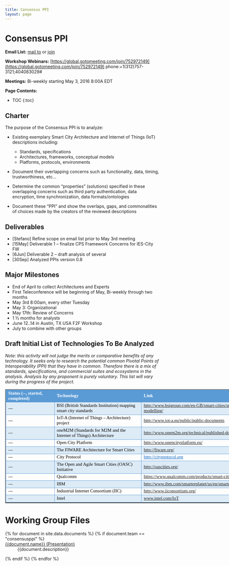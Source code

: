 ```yaml
---
title: Consensus PPI
layout: page
---
```




# Consensus PPI
**Email List:** [mail to](mailto:scf_consenusppi@nist.gov) or [join](mailto:scf_consenusppi-join@nist.gov) 

**Workshop Webinars:** [https://global.gotomeeting.com/join/752972149](https://global.gotomeeting.com/join/752972149) phone:+1(312)757-3121;404083029#

**Meetings:** Bi-weekly starting May 3, 2016 8:00A EDT

**Page Contents:**

* TOC
{:toc}


## Charter

The purpose of the Consensus PPI is to analyze:

* Existing exemplary Smart City Architecture and Internet of Things (IoT) descriptions including:
	* Standards, specifications
	* Architectures, frameworks, conceptual models
    * Platforms, protocols, environments 

* Document their overlapping concerns such as functionality, data, timing, trustworthiness, etc…

* Determine the common “properties” (solutions) specified in these overlapping concerns such as third party authentication, data encryption, time synchronization, data formats/ontologies

* Document these “PPI” and show the overlaps, gaps, and commonalities of choices made by the creators of the reviewed descriptions

## Deliverables

  * [Stefano] Refine scope on email list prior to May 3rd meeting
  * [15May] Deliverable 1 – finalize CPS Framework Concerns for IES-City FW
  * [6Jun] Deliverable 2 – draft analysis of several
  * [30Sep] Analyzed PPIs version 0.8

## Major Milestones

  * End of April to collect Architectures and Experts
  * First Teleconference will be beginning of May, Bi-weekly through two months
  * May 3rd 8:00am, every other Tuesday
  * May 3: Organizational
  * May 17th: Review of Concerns
  * 1 ½ months for analysts
  * June 12..14 in Austin, TX USA F2F Workshop
  * July to combine with other groups

## Draft Initial List of Technologies To Be Analyzed

*Note: this activity will not judge the merits or comparative benefits of any technology. It seeks only to research the potential common Pivotal Points of Interoperability (PPI) that they have in common. Therefore there is a mix of standards, specifications, and commercial suites and ecosystems in the analysis. Analysis by any proponent is purely voluntary. This list will vary during the progress of the project.*

<table style="border-collapse: collapse; width: 1039px;" border="2"
cellpadding="4" cellspacing="2">
<col style="width: 156pt;" width="208"> <col style="width: 328pt;"
width="437"> <col style="width: 555pt;" width="740"> <tbody>
<tr style="height: 15pt;" height="20">
<td class="xl65"
style="border: 0.5pt solid rgb(91, 155, 213); background: rgb(91, 155, 213) none repeat scroll 0%; height: 15pt; width: 156pt; font-size: 11pt; color: white; font-weight: 700; text-decoration: none; font-family: Calibri; -moz-background-clip: -moz-initial; -moz-background-origin: -moz-initial; -moz-background-inline-policy: -moz-initial;"
height="20" width="208">Status (--, started, completed)</td>
<td class="xl66"
style="border: 0.5pt solid rgb(91, 155, 213); background: rgb(91, 155, 213) none repeat scroll 0%; width: 328pt; font-size: 11pt; color: white; font-weight: 700; text-decoration: none; font-family: Calibri; -moz-background-clip: -moz-initial; -moz-background-origin: -moz-initial; -moz-background-inline-policy: -moz-initial;"
width="437">Technology</td>
<td class="xl67"
style="border: 0.5pt solid rgb(91, 155, 213); background: rgb(91, 155, 213) none repeat scroll 0%; width: 555pt; font-size: 11pt; color: white; font-weight: 700; text-decoration: none; font-family: Calibri; -moz-background-clip: -moz-initial; -moz-background-origin: -moz-initial; -moz-background-inline-policy: -moz-initial;"
width="740">Link</td>
</tr>
<tr style="height: 15pt;" height="20">
<td class="xl68"
style="border: 0.5pt solid rgb(91, 155, 213); background: rgb(221, 235, 247) none repeat scroll 0%; height: 15pt; font-size: 11pt; color: black; font-weight: 400; text-decoration: none; font-family: Calibri; -moz-background-clip: -moz-initial; -moz-background-origin: -moz-initial; -moz-background-inline-policy: -moz-initial;"
height="20">---</td>
<td class="xl69"
style="border: 0.5pt solid rgb(91, 155, 213); background: rgb(221, 235, 247) none repeat scroll 0%; font-size: 11pt; color: black; font-weight: 400; text-decoration: none; font-family: Calibri; -moz-background-clip: -moz-initial; -moz-background-origin: -moz-initial; -moz-background-inline-policy: -moz-initial;">BSI
(British Standards Institution) mapping smart city standards</td>
<td class="xl70"
style="border: 0.5pt solid rgb(91, 155, 213); background: rgb(221, 235, 247) none repeat scroll 0%; font-size: 11pt; color: rgb(5, 99, 193); font-weight: 400; text-decoration: underline; font-family: Calibri; -moz-background-clip: -moz-initial; -moz-background-origin: -moz-initial; -moz-background-inline-policy: -moz-initial;"><a
href="http://www.bsigroup.com/en-GB/smart-cities/smart-cities-standards-mapping-research-and-modelling/">http://www.bsigroup.com/en-GB/smart-cities/smart-cities-standards-mapping-research-and-modelling/</a></td>
</tr>
<tr style="height: 15pt;" height="20">
<td class="xl68"
style="border: 0.5pt solid rgb(91, 155, 213); height: 15pt; font-size: 11pt; color: black; font-weight: 400; text-decoration: none; font-family: Calibri;"
height="20">---</td>
<td class="xl69"
style="border: 0.5pt solid rgb(91, 155, 213); font-size: 11pt; color: black; font-weight: 400; text-decoration: none; font-family: Calibri;">IoT-A
(Internet of Things – Architecture) project</td>
<td class="xl70"
style="border: 0.5pt solid rgb(91, 155, 213); font-size: 11pt; color: rgb(5, 99, 193); font-weight: 400; text-decoration: underline; font-family: Calibri;"><a
href="http://www.iot-a.eu/public/public-documents">http://www.iot-a.eu/public/public-documents</a></td>
</tr>
<tr style="height: 15pt;" height="20">
<td class="xl68"
style="border: 0.5pt solid rgb(91, 155, 213); background: rgb(221, 235, 247) none repeat scroll 0%; height: 15pt; font-size: 11pt; color: black; font-weight: 400; text-decoration: none; font-family: Calibri; -moz-background-clip: -moz-initial; -moz-background-origin: -moz-initial; -moz-background-inline-policy: -moz-initial;"
height="20">---</td>
<td class="xl69"
style="border: 0.5pt solid rgb(91, 155, 213); background: rgb(221, 235, 247) none repeat scroll 0%; font-size: 11pt; color: black; font-weight: 400; text-decoration: none; font-family: Calibri; -moz-background-clip: -moz-initial; -moz-background-origin: -moz-initial; -moz-background-inline-policy: -moz-initial;">oneM2M
(Standards for M2M and the Internet of Things) Architecture</td>
<td class="xl70"
style="border: 0.5pt solid rgb(91, 155, 213); background: rgb(221, 235, 247) none repeat scroll 0%; font-size: 11pt; color: rgb(5, 99, 193); font-weight: 400; text-decoration: underline; font-family: Calibri; -moz-background-clip: -moz-initial; -moz-background-origin: -moz-initial; -moz-background-inline-policy: -moz-initial;"><a
href="http://www.onem2m.org/technical/published-documents">http://www.onem2m.org/technical/published-documents</a></td>
</tr>
<tr style="height: 15pt;" height="20">
<td class="xl68"
style="border: 0.5pt solid rgb(91, 155, 213); height: 15pt; font-size: 11pt; color: black; font-weight: 400; text-decoration: none; font-family: Calibri;"
height="20">---</td>
<td class="xl69"
style="border: 0.5pt solid rgb(91, 155, 213); font-size: 11pt; color: black; font-weight: 400; text-decoration: none; font-family: Calibri;">Open
City Platform</td>
<td class="xl70"
style="border: 0.5pt solid rgb(91, 155, 213); font-size: 11pt; color: rgb(5, 99, 193); font-weight: 400; text-decoration: underline; font-family: Calibri;"><a
href="http://www.opencityplatform.eu/">http://www.opencityplatform.eu/</a></td>
</tr>
<tr style="height: 15pt;" height="20">
<td class="xl68"
style="border: 0.5pt solid rgb(91, 155, 213); background: rgb(221, 235, 247) none repeat scroll 0%; height: 15pt; font-size: 11pt; color: black; font-weight: 400; text-decoration: none; font-family: Calibri; -moz-background-clip: -moz-initial; -moz-background-origin: -moz-initial; -moz-background-inline-policy: -moz-initial;"
height="20">---</td>
<td class="xl69"
style="border: 0.5pt solid rgb(91, 155, 213); background: rgb(221, 235, 247) none repeat scroll 0%; font-size: 11pt; color: black; font-weight: 400; text-decoration: none; font-family: Calibri; -moz-background-clip: -moz-initial; -moz-background-origin: -moz-initial; -moz-background-inline-policy: -moz-initial;">The
FIWARE Architecture for Smart Cities</td>
<td class="xl70"
style="border: 0.5pt solid rgb(91, 155, 213); background: rgb(221, 235, 247) none repeat scroll 0%; font-size: 11pt; color: rgb(5, 99, 193); font-weight: 400; text-decoration: underline; font-family: Calibri; -moz-background-clip: -moz-initial; -moz-background-origin: -moz-initial; -moz-background-inline-policy: -moz-initial;"><a
href="http://fiware.org/">http://fiware.org/</a></td>
</tr>
<tr style="height: 15pt;" height="20">
<td class="xl68"
style="border: 0.5pt solid rgb(91, 155, 213); height: 15pt; font-size: 11pt; color: black; font-weight: 400; text-decoration: none; font-family: Calibri;"
height="20">---</td>
<td class="xl69"
style="border: 0.5pt solid rgb(91, 155, 213); font-size: 11pt; color: black; font-weight: 400; text-decoration: none; font-family: Calibri;">City
Protocol</td>
<td class="xl70"
style="border: 0.5pt solid rgb(91, 155, 213); font-size: 11pt; color: rgb(5, 99, 193); font-weight: 400; text-decoration: underline; font-family: Calibri;">http://cityprotocol.org</td>
</tr>
<tr style="height: 15pt;" height="20">
<td class="xl68"
style="border: 0.5pt solid rgb(91, 155, 213); background: rgb(221, 235, 247) none repeat scroll 0%; height: 15pt; font-size: 11pt; color: black; font-weight: 400; text-decoration: none; font-family: Calibri; -moz-background-clip: -moz-initial; -moz-background-origin: -moz-initial; -moz-background-inline-policy: -moz-initial;"
height="20">---</td>
<td class="xl69"
style="border: 0.5pt solid rgb(91, 155, 213); background: rgb(221, 235, 247) none repeat scroll 0%; font-size: 11pt; color: black; font-weight: 400; text-decoration: none; font-family: Calibri; -moz-background-clip: -moz-initial; -moz-background-origin: -moz-initial; -moz-background-inline-policy: -moz-initial;">The
Open and Agile Smart Cities (OASC) Initiative</td>
<td class="xl70"
style="border: 0.5pt solid rgb(91, 155, 213); background: rgb(221, 235, 247) none repeat scroll 0%; font-size: 11pt; color: rgb(5, 99, 193); font-weight: 400; text-decoration: underline; font-family: Calibri; -moz-background-clip: -moz-initial; -moz-background-origin: -moz-initial; -moz-background-inline-policy: -moz-initial;"><a
href="http://oascities.org/">http://oascities.org/</a></td>
</tr>
<tr style="height: 15pt;" height="20">
<td class="xl68"
style="border: 0.5pt solid rgb(91, 155, 213); height: 15pt; font-size: 11pt; color: black; font-weight: 400; text-decoration: none; font-family: Calibri;"
height="20">---</td>
<td class="xl69"
style="border: 0.5pt solid rgb(91, 155, 213); font-size: 11pt; color: black; font-weight: 400; text-decoration: none; font-family: Calibri;">Qualcomm</td>
<td class="xl70"
style="border: 0.5pt solid rgb(91, 155, 213); font-size: 11pt; color: rgb(5, 99, 193); font-weight: 400; text-decoration: underline; font-family: Calibri;"><a
href="https://www.qualcomm.com/products/smart-cities">https://www.qualcomm.com/products/smart-cities</a></td>
</tr>
<tr style="height: 15pt;" height="20">
<td class="xl68"
style="border: 0.5pt solid rgb(91, 155, 213); background: rgb(221, 235, 247) none repeat scroll 0%; height: 15pt; font-size: 11pt; color: black; font-weight: 400; text-decoration: none; font-family: Calibri; -moz-background-clip: -moz-initial; -moz-background-origin: -moz-initial; -moz-background-inline-policy: -moz-initial;"
height="20">---</td>
<td class="xl69"
style="border: 0.5pt solid rgb(91, 155, 213); background: rgb(221, 235, 247) none repeat scroll 0%; font-size: 11pt; color: black; font-weight: 400; text-decoration: none; font-family: Calibri; -moz-background-clip: -moz-initial; -moz-background-origin: -moz-initial; -moz-background-inline-policy: -moz-initial;">IBM</td>
<td class="xl70"
style="border: 0.5pt solid rgb(91, 155, 213); background: rgb(221, 235, 247) none repeat scroll 0%; font-size: 11pt; color: rgb(5, 99, 193); font-weight: 400; text-decoration: underline; font-family: Calibri; -moz-background-clip: -moz-initial; -moz-background-origin: -moz-initial; -moz-background-inline-policy: -moz-initial;"><a
href="http://www.ibm.com/smarterplanet/us/en/smarter_cities/overview/">http://www.ibm.com/smarterplanet/us/en/smarter_cities/overview/</a></td>
</tr>
<tr style="height: 15pt;" height="20">
<td class="xl68"
style="border: 0.5pt solid rgb(91, 155, 213); height: 15pt; font-size: 11pt; color: black; font-weight: 400; text-decoration: none; font-family: Calibri;"
height="20">---</td>
<td class="xl69"
style="border: 0.5pt solid rgb(91, 155, 213); font-size: 11pt; color: black; font-weight: 400; text-decoration: none; font-family: Calibri;">Industrial
Internet Consortium (IIC)</td>
<td class="xl70"
style="border: 0.5pt solid rgb(91, 155, 213); font-size: 11pt; color: rgb(5, 99, 193); font-weight: 400; text-decoration: underline; font-family: Calibri;"><a
href="http://www.iiconsortium.org/">http://www.iiconsortium.org/</a></td>
</tr>
<tr style="height: 15pt;" height="20">
<td class="xl71"
style="border: 0.5pt solid rgb(91, 155, 213); background: rgb(221, 235, 247) none repeat scroll 0%; height: 15pt; font-size: 11pt; color: black; font-weight: 400; text-decoration: none; font-family: Calibri; -moz-background-clip: -moz-initial; -moz-background-origin: -moz-initial; -moz-background-inline-policy: -moz-initial;"
height="20">---</td>
<td class="xl72"
style="border: 0.5pt solid rgb(91, 155, 213); background: rgb(221, 235, 247) none repeat scroll 0% 50%; font-size: 11pt; color: black; font-weight: 400; text-decoration: none; font-family: Calibri; -moz-background-clip: -moz-initial; -moz-background-origin: -moz-initial; -moz-background-inline-policy: -moz-initial;">Intel</td>
<td class="xl73"
style="border: 0.5pt solid rgb(91, 155, 213); background: rgb(221, 235, 247) none repeat scroll 0%; font-size: 11pt; color: rgb(5, 99, 193); font-weight: 400; text-decoration: underline; font-family: Calibri; -moz-background-clip: -moz-initial; -moz-background-origin: -moz-initial; -moz-background-inline-policy: -moz-initial;"><a
href="http://www.intel.com/IoT">www.intel.com/IoT</a></td>
</tr>
</tbody>
</table>

# Working Group Files

<dl>
{% for document in site.data.documents %}
  {% if document.team == "consensusppi" %}
  
  <dt>
    <a href="{{document.url}}" >
    {{document.name}} (Presentation)</a>
  </dt>
  <dd>{{document.description}}</dd>

  {% endif %}
{% endfor %}
</dl>